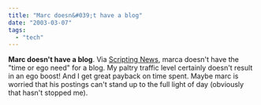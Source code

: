 ```yaml
---
title: "Marc doesn&#039;t have a blog"
date: "2003-03-07"
tags: 
  - "tech"
---
```


**Marc doesn't have a blog**. Via [Scripting News](http://scriptingnews.userland.com/backissues/2003/03/06#When:8:32:14AM), marca doesn't have the "time or ego need" for a blog. My paltry traffic level certainly doesn't result in an ego boost! And I get great payback on time spent. Maybe marc is worried that his postings can't stand up to the full light of day (obviously that hasn't stopped me).
